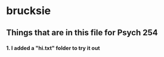 brucksie
============

Things that are in this file for Psych 254 <p>
-------------------------------------------

  
  
  
#### 1. I added a "hi.txt" folder to try it out